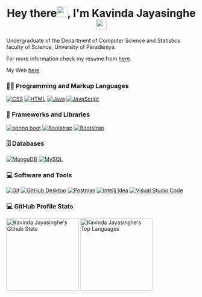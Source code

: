 <h1 align="center" style="font-weight:bold;">Hey there<img src="https://media.giphy.com/media/hvRJCLFzcasrR4ia7z/giphy.gif" width="28">, I'm Kavinda Jayasinghe  <img src="https://emojis.slackmojis.com/emojis/images/1643515038/10677/among_us.png?1643515038" width="28"/></h1>

Undergraduate of the Department of Computer Science and Statistics faculty of Science, Unversity of Peradeniya. 

For more information check my resume from [here](https://drive.google.com/drive/folders/1I3JpwNS3Gsatt86FWpUgNeGLwA8Rj65R?usp=sharing).

My Web [here](https://kavinda-jayasinghe.github.io/).

 <h3>👨‍💻 Programming and Markup Languages</h3>

  <p>
      <a href="https://github.com/search?q=user%3ADenverCoder1+language%3Acss"><img alt="CSS" src="https://img.shields.io/badge/CSS-1572B6.svg?logo=css3&logoColor=white"></a>
     <a href="https://github.com/search?q=user%3ADenverCoder1+language%3Ahtml"><img alt="HTML" src="https://img.shields.io/badge/HTML-E34F26.svg?logo=html5&logoColor=white"></a>
      <a href="https://github.com/search?q=user%3ADenverCoder1+language%3Ajava"><img alt="Java" src="https://custom-icon-badges.demolab.com/badge/Java-007396.svg?logo=java&logoColor=white"></a>
      <a href="https://github.com/search?q=user%3ADenverCoder1+language%3Ajavascript"><img alt="JavaScript" src="https://img.shields.io/badge/JavaScript-F7DF1E.svg?logo=javascript&logoColor=black"></a>
      </p>

 <h3>🧰 Frameworks and Libraries</h3>

  <p>
<a href="#"><img alt="spring boot" src="https://img.shields.io/badge/Spring_Boot-6DB33F?logo=spring-boot&logoColor=white"></a>
    <a href="#"><img alt="Bootstrap" src="https://img.shields.io/badge/Angular-DD0031?logo=angular&logoColor=white"></a>
   <a href="#"><img alt="Bootstrap" src="https://img.shields.io/badge/Bootstrap-7952B3.svg?logo=bootstrap&logoColor=white"></a>

 </p>

<h3>🗄️ Databases </h3>

  <p>
      <a href="#"><img alt="MongoDB" src ="https://img.shields.io/badge/MongoDB-4ea94b.svg?logo=mongodb&logoColor=white"></a>
      <a href="#"><img alt="MySQL" src="https://img.shields.io/badge/MySQL-00f.svg?logo=mysql&logoColor=white"></a>
  </p>
  

 <h3>💻 Software and Tools</h3>

  <p>
      <a href="#"><img alt="Git" src="https://img.shields.io/badge/Git-F05033.svg?logo=git&logoColor=white"></a>
      <a href="#"><img alt="GitHub Desktop" src="https://img.shields.io/badge/GitHub%20Desktop-8034A9.svg?logo=github&logoColor=white"></a>
      <a href="#"><img alt="Postman" src="https://img.shields.io/badge/Postman-FF6C37?logo=postman&logoColor=white"></a>
      <a href="#"><img alt="Intellj Idea" src="https://img.shields.io/badge/IntelliJ_IDEA-000000?logo=intellij-idea&logoColor=white"></a>
      <a href="#"><img alt="Visual Studio Code" src="https://img.shields.io/badge/Visual%20Studio%20Code-0078d7.svg?logo=visual-studio-code&logoColor=white"></a> 
  </p>

 <h3>💻 GitHub Profile Stats</h3>
   <a href="https://github.com/anuraghazra/github-readme-stats"><img alt="Kavinda Jayasinghe's Github Stats" src="https://denvercoder1-github-readme-stats.vercel.app/api/?username=kavinda-jayasinghe&show_icons=true&include_all_commits=true&count_private=true&theme=react&hide_border=true&bg_color=1F222E&title_color=0097B2&icon_color=F8D866" height="192px"/></a>
  <a href="https://github.com/anuraghazra/github-readme-stats"><img alt="Kavinda Jayasinghe's Top Languages" src="https://denvercoder1-github-readme-stats.vercel.app/api/top-langs/?username=kavinda-jayasinghe&langs_count=8&layout=compact&theme=react&hide_border=true&bg_color=1F222E&title_color=0097B2&icon_color=F8D866&hide=Jupyter%20Notebook,Roff" height="192px"/></a>
  <br/>
